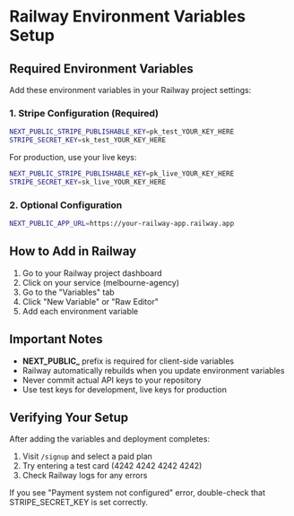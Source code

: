 # Railway Environment Variables Setup

## Required Environment Variables

Add these environment variables in your Railway project settings:

### 1. Stripe Configuration (Required)
```bash
NEXT_PUBLIC_STRIPE_PUBLISHABLE_KEY=pk_test_YOUR_KEY_HERE
STRIPE_SECRET_KEY=sk_test_YOUR_KEY_HERE
```

For production, use your live keys:
```bash
NEXT_PUBLIC_STRIPE_PUBLISHABLE_KEY=pk_live_YOUR_KEY_HERE
STRIPE_SECRET_KEY=sk_live_YOUR_KEY_HERE
```

### 2. Optional Configuration
```bash
NEXT_PUBLIC_APP_URL=https://your-railway-app.railway.app
```

## How to Add in Railway

1. Go to your Railway project dashboard
2. Click on your service (melbourne-agency)
3. Go to the "Variables" tab
4. Click "New Variable" or "Raw Editor"
5. Add each environment variable

## Important Notes

- **NEXT_PUBLIC_** prefix is required for client-side variables
- Railway automatically rebuilds when you update environment variables
- Never commit actual API keys to your repository
- Use test keys for development, live keys for production

## Verifying Your Setup

After adding the variables and deployment completes:
1. Visit `/signup` and select a paid plan
2. Try entering a test card (4242 4242 4242 4242)
3. Check Railway logs for any errors

If you see "Payment system not configured" error, double-check that STRIPE_SECRET_KEY is set correctly. 